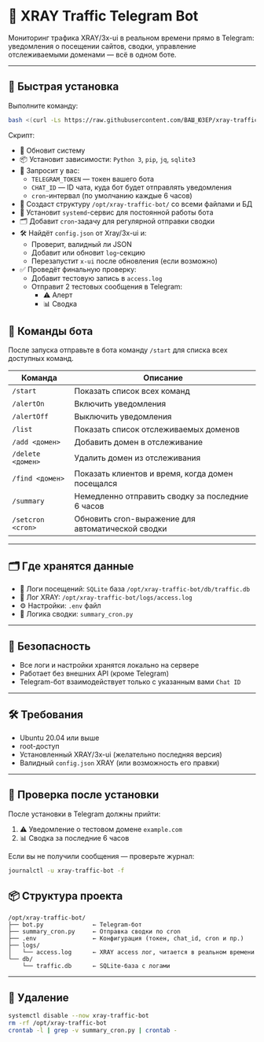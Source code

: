 # 📡 XRAY Traffic Telegram Bot

Мониторинг трафика XRAY/3x-ui в реальном времени прямо в Telegram: уведомления о посещении сайтов, сводки, управление отслеживаемыми доменами — всё в одном боте.

---

## 🚀 Быстрая установка

Выполните команду:

```bash
bash <(curl -Ls https://raw.githubusercontent.com/ВАШ_ЮЗЕР/xray-traffic-bot/main/install_bot.sh)```
```
Скрипт:

- 🔄 Обновит систему
- 📦 Установит зависимости: `Python 3`, `pip`, `jq`, `sqlite3`
- 🔐 Запросит у вас:
  - `TELEGRAM_TOKEN` — токен вашего бота
  - `CHAT_ID` — ID чата, куда бот будет отправлять уведомления
  - `cron`-интервал (по умолчанию каждые 6 часов)
- 📁 Создаст структуру `/opt/xray-traffic-bot/` со всеми файлами и БД
- 🧠 Установит `systemd`-сервис для постоянной работы бота
- 🗂 Добавит `cron`-задачу для регулярной отправки сводки
- 🛠 Найдёт `config.json` от Xray/3x-ui и:
  - Проверит, валидный ли JSON
  - Добавит или обновит `log`-секцию
  - Перезапустит `x-ui` после обновления (если возможно)
- ✅ Проведёт финальную проверку:
  - Добавит тестовую запись в `access.log`
  - Отправит 2 тестовых сообщения в Telegram:
    - ⚠️ Алерт
    - 📊 Сводка

## 💬 Команды бота

После запуска отправьте в бота команду `/start` для списка всех доступных команд.

| Команда           | Описание |
|-------------------|----------|
| `/start`          | Показать список всех команд |
| `/alertOn`        | Включить уведомления |
| `/alertOff`       | Выключить уведомления |
| `/list`           | Показать список отслеживаемых доменов |
| `/add <домен>`    | Добавить домен в отслеживание |
| `/delete <домен>` | Удалить домен из отслеживания |
| `/find <домен>`   | Показать клиентов и время, когда домен посещался |
| `/summary`        | Немедленно отправить сводку за последние 6 часов |
| `/setcron <cron>` | Обновить cron-выражение для автоматической сводки |

---

## 🗂️ Где хранятся данные

- 📁 Логи посещений: `SQLite` база `/opt/xray-traffic-bot/db/traffic.db`
- 📝 Лог XRAY: `/opt/xray-traffic-bot/logs/access.log`
- ⚙️ Настройки: `.env` файл
- 🔄 Логика сводки: `summary_cron.py`

---

## 🔐 Безопасность

- Все логи и настройки хранятся локально на сервере
- Работает без внешних API (кроме Telegram)
- Telegram-бот взаимодействует только с указанным вами `Chat ID`

---

## 🛠️ Требования

- Ubuntu 20.04 или выше
- root-доступ
- Установленный XRAY/3x-ui (желательно последняя версия)
- Валидный `config.json` XRAY (или возможность его правки)

---

## 🧪 Проверка после установки

После установки в Telegram должны прийти:

1. ⚠️ Уведомление о тестовом домене `example.com`
2. 📊 Сводка за последние 6 часов

Если вы не получили сообщения — проверьте журнал:

```bash
journalctl -u xray-traffic-bot -f
```

## 📦 Структура проекта

```text
/opt/xray-traffic-bot/
├── bot.py              ← Telegram-бот
├── summary_cron.py     ← Отправка сводки по cron
├── .env                ← Конфигурация (токен, chat_id, cron и пр.)
├── logs/
│   └── access.log      ← XRAY access лог, читается в реальном времени
└── db/
    └── traffic.db      ← SQLite-база с логами
```

---
## 🧼 Удаление

```bash
systemctl disable --now xray-traffic-bot
rm -rf /opt/xray-traffic-bot
crontab -l | grep -v summary_cron.py | crontab -
